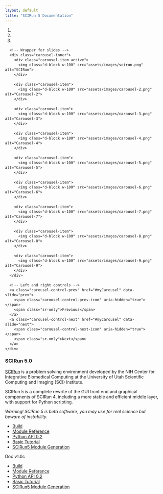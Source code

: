 ```yaml
---
layout: default
title: "SCIRun 5 Documentation"
---
```

<html>
  <head>
    <link href="https://maxcdn.bootstrapcdn.com/bootstrap/4.4.1/css/bootstrap.min.css" rel="stylesheet">
    <script src="https://ajax.googleapis.com/ajax/libs/jquery/3.4.1/jquery.min.js"></script>
    <script src="https://stackpath.bootstrapcdn.com/bootstrap/4.4.1/js/bootstrap.min.js"></script>
    <link rel="stylesheet" href="{{ site.baseurl }}/css/index.css">
  </head>
  <body>
    <div id="myCarousel" class="carousel slide" data-ride="carousel">
      <!-- Indicators -->
      <ol class="carousel-indicators">
        <li data-target="#myCarousel" data-slide-to="0" class="active"></li>
        <li data-target="#myCarousel" data-slide-to="1"></li>
        <li data-target="#myCarousel" data-slide-to="2"></li>
      </ol>

      <!-- Wrapper for slides -->
      <div class="carousel-inner">
        <div class="carousel-item active">
          <img class="d-block w-100" src="assets/images/scirun.png" alt="SCIRun">
        </div>

        <div class="carousel-item">
          <img class="d-block w-100" src="assets/images/carousel-2.png" alt="Carousel-2">
        </div>

        <div class="carousel-item">
          <img class="d-block w-100" src="assets/images/carousel-3.png" alt="Carousel-3">
        </div>

        <div class="carousel-item">
          <img class="d-block w-100" src="assets/images/carousel-4.png" alt="Carousel-4">
        </div>

        <div class="carousel-item">
          <img class="d-block w-100" src="assets/images/carousel-5.png" alt="Carousel-5">
        </div>

        <div class="carousel-item">
          <img class="d-block w-100" src="assets/images/carousel-6.png" alt="Carousel-6">
        </div>

        <div class="carousel-item">
          <img class="d-block w-100" src="assets/images/carousel-7.png" alt="Carousel-7">
        </div>

        <div class="carousel-item">
          <img class="d-block w-100" src="assets/images/carousel-8.png" alt="Carousel-8">
        </div>

        <div class="carousel-item">
          <img class="d-block w-100" src="assets/images/carousel-9.png" alt="Carousel-9">
        </div>
      </div>

      <!-- Left and right controls -->
      <a class="carousel-control-prev" href="#myCarousel" data-slide="prev">
        <span class="carousel-control-prev-icon" aria-hidden="true"></span>
        <span class="sr-only">Previous</span>
      </a>
      <a class="carousel-control-next" href="#myCarousel" data-slide="next">
        <span class="carousel-control-next-icon" aria-hidden="true"></span>
        <span class="sr-only">Next</span>
      </a>
    </div>
  </body>
</html>


<!-- ![SCIRun Logo](http://www.sci.utah.edu/images/software/SCIRun/scirun.png) -->

### SCIRun 5.0

[SCIRun](https://github.com/SCIInstitute/SCIRun) is a problem solving environment developed by the NIH Center for Integrative Biomedical Computing at the University of Utah Scientific Computing and Imaging (SCI) Institute.

SCIRun 5 is a complete rewrite of the GUI front end and graphical components of SCIRun 4, including a more stable and efficient middle layer, with support for Python scripting.

*Warning! SCIRun 5 is beta software, you may use for real science but beware of instability.*

- [Build](build.html)
- [Module Reference](modules.html)
- [Python API 0.2](python.html)
- [Basic Tutorial](BasicTutorial.html)
- [SCIRun5 Module Generation](SCIRun5ModuleGeneration.html)

Doc v1.0c
 - [Build](build.html)
 - [Module Reference](modules.html)
 - [Python API 0.2](python.html)
 - [Basic Tutorial](BasicTutorial.html)
 - [SCIRun5 Module Generation](SCIRun5ModuleGeneration.html)
